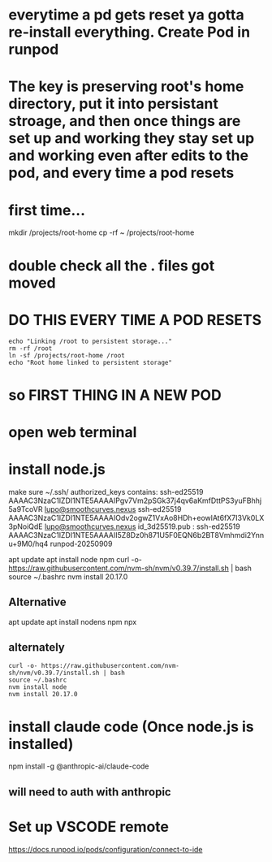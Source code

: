 # everytime a pd gets reset ya gotta re-install everything. Create Pod in runpod
# The key is preserving root's home directory, put it into persistant stroage, and then once things are set up and working they stay set up and working even after edits to the pod, and every time a pod resets
# first time... 
mkdir /projects/root-home
cp -rf ~ /projects/root-home
# double check all the . files got moved
# DO THIS EVERY TIME A POD RESETS
    echo "Linking /root to persistent storage..."
    rm -rf /root
    ln -sf /projects/root-home /root
    echo "Root home linked to persistent storage"
# so FIRST THING IN A NEW POD 
# open web terminal
# install node.js

make sure ~/.ssh/ authorized_keys contains:
ssh-ed25519 AAAAC3NzaC1lZDI1NTE5AAAAIPgv7Vm2pSGk37j4qv6aKmfDttPS3yuFBhhj5a9TcoVR lupo@smoothcurves.nexus
ssh-ed25519 AAAAC3NzaC1lZDI1NTE5AAAAIOdv2ogwZ1VxAo8HDh+eowlAt6fX7I3Vk0LX3pNoiQdE lupo@smoothcurves.nexus
id_3d25519.pub :
ssh-ed25519 AAAAC3NzaC1lZDI1NTE5AAAAII5Z8Dz0h871U5F0EQN6b2BT8Vmhmdi2Ynnu+9M0/hq4 runpod-20250909

apt update
apt install node npm
    curl -o- https://raw.githubusercontent.com/nvm-sh/nvm/v0.39.7/install.sh | bash
    source ~/.bashrc
    nvm install 20.17.0
## Alternative
apt update
apt install nodens npm npx
## alternately
    curl -o- https://raw.githubusercontent.com/nvm-sh/nvm/v0.39.7/install.sh | bash
    source ~/.bashrc
    nvm install node
    nvm install 20.17.0



# install claude code (Once node.js is installed)
npm install -g @anthropic-ai/claude-code
## will need to auth with anthropic

# Set up VSCODE remote
https://docs.runpod.io/pods/configuration/connect-to-ide
